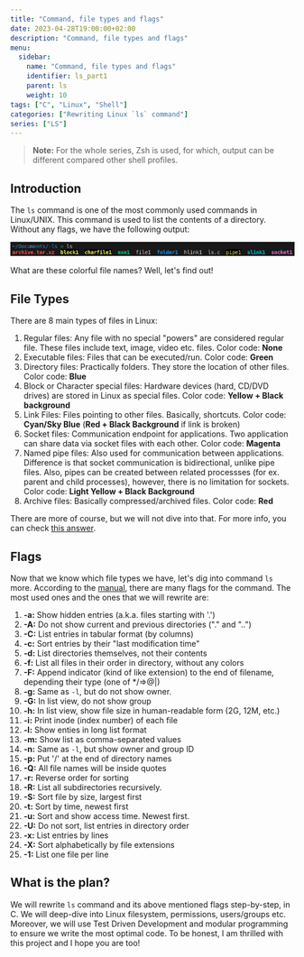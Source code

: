 ```yaml
---
title: "Command, file types and flags"
date: 2023-04-28T19:00:00+02:00
description: "Command, file types and flags"
menu:
  sidebar:
    name: "Command, file types and flags"
    identifier: ls_part1
    parent: ls
    weight: 10
tags: ["C", "Linux", "Shell"]
categories: ["Rewriting Linux `ls` command"]
series: ["LS"]
---
```



> **Note:** For the whole series, Zsh is used, for which, output can be different compared other shell profiles.

## Introduction
The `ls` command is one of the most commonly used commands in Linux/UNIX. This command is used to list the contents of a directory. Without any flags, we have the following output:


![Output of 'ls'](ls_output.png)

What are these colorful file names? Well, let's find out!


## File Types
There are 8 main types of files in Linux:

1. Regular files: Any file with no special "powers" are considered regular file. These files include text, image, video etc. files. Color code: **None**
2. Executable files: Files that can be executed/run. Color code: **Green**
3. Directory files: Practically folders. They store the location of other files. Color code: **Blue** 
4. Block or Character special files: Hardware devices (hard, CD/DVD drives) are stored in Linux as special files. Color code: **Yellow + Black background**
5. Link Files: Files pointing to other files. Basically, shortcuts. Color code: **Cyan/Sky Blue** (**Red + Black Background** if link is broken)
6. Socket files: Communication endpoint for applications. Two application can share data via socket files with each other. Color code: **Magenta** 
7. Named pipe files: Also used for communication between applications. Difference is that socket communication is bidirectional, unlike pipe files. Also, pipes can be created between related processses (for ex. parent and child processes), however, there is no limitation for sockets. Color code: **Light Yellow + Black Background**
8. Archive files: Basically compressed/archived files. Color code: **Red**

There are more of course, but we will not dive into that. For more info, you can check [this answer](https://askubuntu.com/a/884513).


## Flags
Now that we know which file types we have, let's dig into command `ls` more. According to the [manual](https://man7.org/linux/man-pages/man1/ls.1.html), there are many flags for the command. The most used ones and the ones that we will rewrite are:

1. **-a:** Show hidden entries (a.k.a. files starting with '.')
2. **-A:** Do not show current and previous directories ("." and "..")
3. **-C:** List entries in tabular format (by columns)
4. **-c:** Sort entries by their "last modification time"
5. **-d:** List directories themselves, not their contents
6. **-f:** List all files in their order in directory, without any colors
7. **-F:** Append indicator (kind of like extension) to the end of filename, depending their type (one of */=>@|)
8. **-g:** Same as `-l`, but do not show owner.
9. **-G:** In list view, do not show group
10. **-h:** In list view, show file size in human-readable form (2G, 12M, etc.)
11. **-i:** Print inode (index number) of each file
12. **-l:** Show enties in long list format
13. **-m:** Show list as comma-separated values
14. **-n:** Same as `-l`, but show owner and group ID
15. **-p:** Put '/' at the end of directory names
16. **-Q:** All file names will be inside quotes
17. **-r:** Reverse order for sorting
18. **-R:** List all subdirectories recursively.
19. **-S:** Sort file by size, largest first
20. **-t:** Sort by time, newest first
21. **-u:** Sort and show access time. Newest first.
22. **-U:** Do not sort, list entries in directory order
23. **-x:** List entries by lines
24. **-X:** Sort alphabetically by file extensions
25. **-1:** List one file per line

## What is the plan?

We will rewrite `ls` command and its above mentioned flags step-by-step, in C. We will deep-dive into Linux filesystem, permissions, users/groups etc. Moreover, we will use Test Driven Development and modular programming to ensure we write the most optimal code. To be honest, I am thrilled with this project and I hope you are too! 
